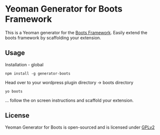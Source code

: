 Yeoman Generator for Boots Framework
=====

This is a Yeoman generator for the [Boots Framework](http://wpboots.com).
Easily extend the boots framework by scaffolding your extension.

## Usage

Installation - global
```
npm install -g generator-boots
```
Head over to your wordpress plugin directory -> boots directory
```
yo boots
```
... follow the on screen instructions and scaffold your extension.

## License

Yeoman Generator for Boots is open-sourced and is licensed under [GPLv2](http://www.gnu.org/licenses/gpl-2.0.html)